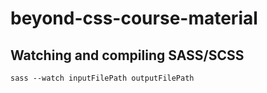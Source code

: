 # beyond-css-course-material

## Watching and compiling SASS/SCSS

`sass --watch inputFilePath outputFilePath`
